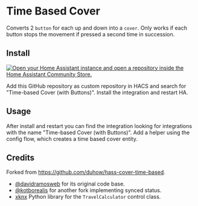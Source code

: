 # Time Based Cover

Converts 2 `button` for each up and down into a `cover`. Only works if each button stops the movement if pressed a second time in succession.

## Install

[![Open your Home Assistant instance and open a repository inside the Home Assistant Community Store.](https://my.home-assistant.io/badges/hacs_repository.svg)](https://my.home-assistant.io/redirect/hacs_repository/?owner=Neffez&repository=ha-cover-time-button-based&category=integration)

Add this GitHub repository as custom repository in HACS and search for "Time-based Cover (with Buttons)". Install the integration and restart HA.

## Usage

After install and restart you can find the integration looking for integrations with the name "Time-based Cover (with Buttons)". 
Add a helper using the config flow, which creates a time based cover entity.

## Credits

Forked from https://github.com/duhow/hass-cover-time-based.
* [@davidramosweb](https://github.com/davidramosweb) for its original code base.
* [@kotborealis](https://github.com/kotborealis/home-assistant-custom-components-cover-time-based-synced) for another fork implementing synced status.
* [xknx](https://xknx.io/) Python library for the `TravelCalculator` control class.
